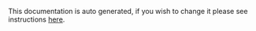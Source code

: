 This documentation is auto generated, if you wish to change it please see instructions [here](https://github.com/CleverStack/cleverstack.io).